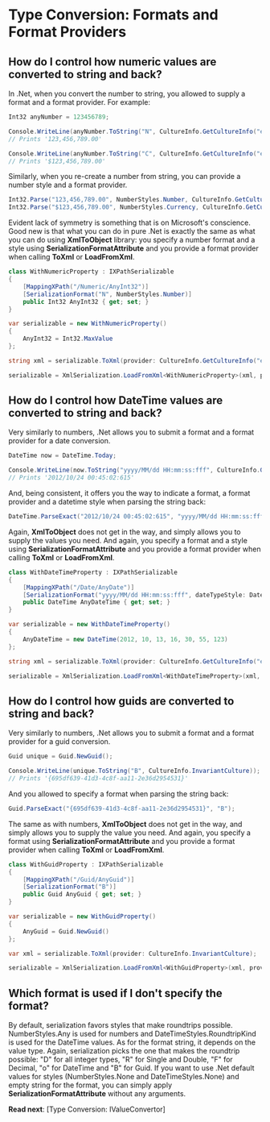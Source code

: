 # Type Conversion: Formats and Format Providers

## How do I control how numeric values are converted to string and back?

In .Net, when you convert the number to string, you allowed to supply a format and a format provider.
For example:

```csharp
Int32 anyNumber = 123456789;

Console.WriteLine(anyNumber.ToString("N", CultureInfo.GetCultureInfo("en-US").NumberFormat)); 
// Prints '123,456,789.00'

Console.WriteLine(anyNumber.ToString("C", CultureInfo.GetCultureInfo("en-US").NumberFormat));
// Prints '$123,456,789.00'
```

Similarly, when you re-create a number from string, you can provide a number style and a format provider.

```csharp
Int32.Parse("123,456,789.00", NumberStyles.Number, CultureInfo.GetCultureInfo("en-US").NumberFormat);
Int32.Parse("$123,456,789.00", NumberStyles.Currency, CultureInfo.GetCultureInfo("en-US").NumberFormat);
```

Evident lack of symmetry is something that is on Microsoft's conscience. Good new is that what you can do in pure .Net is exactly the same as what you can do using **XmlToObject** library: you specify a number format and a style using **SerializationFormatAttribute** and you provide a format provider when calling **ToXml** or **LoadFromXml**.

```csharp
class WithNumericProperty : IXPathSerializable
{
	[MappingXPath("/Numeric/AnyInt32")]
	[SerializationFormat("N", NumberStyles.Number)]
	public Int32 AnyInt32 { get; set; }
}
```

```csharp
var serializable = new WithNumericProperty()
{
	AnyInt32 = Int32.MaxValue
};

string xml = serializable.ToXml(provider: CultureInfo.GetCultureInfo("en-US").NumberFormat);

serializable = XmlSerialization.LoadFromXml<WithNumericProperty>(xml, provider: CultureInfo.GetCultureInfo("en-US").NumberFormat);
```

## How do I control how DateTime values are converted to string and back?

Very similarly to numbers, .Net allows you to submit a format and a format provider for a date conversion.

```csharp
DateTime now = DateTime.Today;

Console.WriteLine(now.ToString("yyyy/MM/dd HH:mm:ss:fff", CultureInfo.GetCultureInfo("en-US").DateTimeFormat));
// Prints '2012/10/24 00:45:02:615'
```

And, being consistent, it offers you the way to indicate a format, a format provider and a datetime style when parsing the string back:

```csharp
DateTime.ParseExact("2012/10/24 00:45:02:615", "yyyy/MM/dd HH:mm:ss:fff", CultureInfo.GetCultureInfo("en-US").DateTimeFormat, DateTimeStyles.None);
```

Again, **XmlToObject** does not get in the way, and simply allows you to supply the values you need. And again, you specify a format and a style using **SerializationFormatAttribute** and you provide a format provider when calling **ToXml** or **LoadFromXml**.

```csharp
class WithDateTimeProperty : IXPathSerializable
{
	[MappingXPath("/Date/AnyDate")]
	[SerializationFormat("yyyy/MM/dd HH:mm:ss:fff", dateTypeStyle: DateTimeStyles.None)]
	public DateTime AnyDateTime { get; set; }
}
```

```csharp
var serializable = new WithDateTimeProperty()
{
	AnyDateTime = new DateTime(2012, 10, 13, 16, 30, 55, 123)
};

string xml = serializable.ToXml(provider: CultureInfo.GetCultureInfo("en-US").DateTimeFormat);

serializable = XmlSerialization.LoadFromXml<WithDateTimeProperty>(xml, provider: CultureInfo.GetCultureInfo("en-US").DateTimeFormat);
```

## How do I control how guids are converted to string and back?

Very similarly to numbers, .Net allows you to submit a format and a format provider for a guid conversion.

```csharp
Guid unique = Guid.NewGuid();

Console.WriteLine(unique.ToString("B", CultureInfo.InvariantCulture));
// Prints '{695df639-41d3-4c8f-aa11-2e36d2954531}'
```

And you allowed to specify a format when parsing the string back:

```csharp
Guid.ParseExact("{695df639-41d3-4c8f-aa11-2e36d2954531}", "B");
```

The same as with numbers, **XmlToObject** does not get in the way, and simply allows you to supply the value you need. And again, you specify a format using **SerializationFormatAttribute** and you provide a format provider when calling **ToXml** or **LoadFromXml**.

```csharp
class WithGuidProperty : IXPathSerializable
{
	[MappingXPath("/Guid/AnyGuid")]
	[SerializationFormat("B")]
	public Guid AnyGuid { get; set; }
}
```

```csharp
var serializable = new WithGuidProperty()
{
	AnyGuid = Guid.NewGuid()
};

var xml = serializable.ToXml(provider: CultureInfo.InvariantCulture);

serializable = XmlSerialization.LoadFromXml<WithGuidProperty>(xml, provider: CultureInfo.InvariantCulture);
```

## Which format is used if I don't specify the format?

By default, serialization favors styles that make roundtrips possible. NumberStyles.Any is used for numbers and DateTimeStyles.RoundtripKind is used for the DateTime values.
As for the format string, it depends on the value type. Again, serialization picks the one that makes the roundtrip possible: "D" for all integer types, "R" for Single and Double, "F" for Decimal, "o" for DateTime and "B" for Guid.
If you want to use .Net default values for styles (NumberStyles.None and DateTimeStyles.None) and empty string for the format, you can simply apply **SerializationFormatAttribute** without any arguments.

**Read next**: [Type Conversion: IValueConvertor]